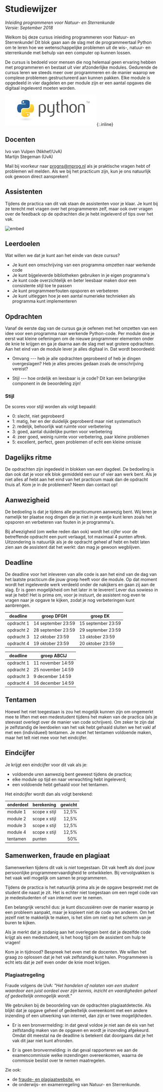 # Studiewijzer

*Inleiding programmeren voor Natuur- en Sterrenkunde*  
*Versie: September 2018*

Welkom bij deze cursus inleiding programmeren voor Natuur- en Sterrenkunde! Dit blok gaan aan de slag met de programmeertaal Python om te leren hoe we wetenschappelijke problemen uit de wis-, natuur- en sterrenkunde met behulp van een computer op kunnen lossen.

De cursus is bedoeld voor mensen die nog helemaal geen ervaring hebben met programmeren en bestaat uit vier afzonderlijke modules. Gedurende de cursus leren we steeds meer over programmeren en de manier waarop we complexe problemen gestructureerd aan kunnen pakken. Elke module is opgedeeld in vier dagdelen en per module zijn er een aantal opgaves die digitaal ingeleverd moeten worden. 

![Python](python-logo.png){:.inline}  

## Docenten

Ivo van Vulpen (Nikhef/UvA)  
Martijn Stegeman (UvA)

Mail bij voorkeur naar <progns@mprog.nl> als je praktische vragen hebt of problemen wil melden. Als we bij het practicum zijn, kun je ons natuurlijk ook gewoon direct aanspreken!

## Assistenten

Tijdens de practica van dit vak staan de assistenten voor je klaar. Je kunt bij ze terecht met vragen over het programmeren zelf, maar ook over vragen over de feedback op de opdrachten die je hebt ingeleverd of tips over het vak.

![embed](https://player.vimeo.com/video/137376570)

## Leerdoelen

Wat willen we dat je kunt aan het einde van deze cursus?

* Je kunt een omschrijving van een programma omzetten naar werkende code
* Je kunt bijgeleverde bibliotheken gebruiken in je eigen programma's
* Je kunt code overzichtelijk en beter leesbaar maken door een
  consistente stijl toe te passen
* Je kunt programmeerfouten opsporen en verbeteren
* Je kunt uitleggen hoe je een aantal numerieke technieken als programma kunt implementeren

## Opdrachten

Vanaf de eerste dag van de cursus ga je oefenen met het omzetten van een idee
voor een programma naar werkende Python-code. Per module doe je eerst wat kleine
oefeningen om de nieuwe programmeer elementen onder de knie te krijgen en ga je 
daarna aan de slag met wat grotere opdrachten. Aan het eind van de module lever 
je alles digitaal in. Dat wordt beoordeeld:

* Omvang --- heb je alle opdrachten geprobeerd of heb je dingen overgeslagen?
  Heb je alles precies gedaan zoals de omschrijving vereist?

* Stijl --- hoe ordelijk en leesbaar is je code? Dit kan een belangrijke component 
in de beoordeling zijn!

### Stijl

De scores voor stijl worden als volgt bepaald:

- 0: slecht, niet geprobeerd
- 1: matig, her en der duidelijk geprobeerd maar niet systematisch
- 2: redelijk, behoorlijk wat ruimte voor verbetering
- 3: goed, aantal duidelijke punten voor verbetering
- 4: zeer goed, weinig ruimte voor verbetering, paar kleine problemen
- 5: excellent, perfect, geen problemen of echt een kleine omissie

## Dagelijks ritme

De opdrachten zijn ingedeeld in blokken van een dagdeel. De bedoeling is dan ook dat je voor elk blok gemiddeld een uur of vier aan werk bent. Als je niet alles af hebt aan het eind van het practicum maak dan de opdracht thuis af. Kom je in de problemen? Neem dan contact op!

## Aanwezigheid

De bedoeling is dat je tijdens alle practicumuren aanwezig bent. Wij leren je namelijk ter plaatse nog dingen die je niet in je eentje kunt leren zoals het opsporen en verbeteren van fouten in je programma's.

Bij afwezigheid (om welke reden dan ook) wordt het cijfer voor de betreffende opdracht een punt verlaagd, tot maximaal 4 punten aftrek. Uitzondering is natuurlijk als je de opdracht geheel af hebt en hebt laten zien aan de assistent dat het werkt: dan mag je gewoon wegblijven.

## Deadline

De deadline voor het inleveren van alle code is aan het eind van de dag van het laatste 
practicum die jouw groep heeft voor die module. Op dat moment wordt het ingeleverde werk 
verdeeld onder de nakijkers en gaan zij aan de slag. Er is geen mogelijkheid om het later 
in te leveren! Lever dus sowieso in wat je hebt! Het is prima om, voor je instuurt, de 
assistent nog even te vragen naar je opgave te kijken, zodat je nog verbeteringen kunt aanbrengen.

| deadline   | groep DFGH         | groep EK           |  
| ---------- | ------------------ | ------------------ |  
| opdracht 1 | 14 september 23:59 | 15 september 23:59 |  
| opdracht 2 | 28 september 23:59 | 29 september 23:59 |  
| opdracht 3 | 12 oktober 23:59   | 13 oktober 23:59   |  
| opdracht 4 | 19 oktober 23:59   | 20 oktober 23:59   |  

| deadline   | groep ABCIJ        |  
| ---------- | ------------------ |  
| opdracht 1 | 11 november 14:59  |  
| opdracht 2 | 25 november 14:59  |  
| opdracht 3 | 9 december 14:59   |  
| opdracht 4 | 16 december 14:59  |  

## Tentamen

Hoewel het niet toegestaan is zou het mogelijk kunnen zijn om ongemerkt mee te liften met 
een medestudent tijdens het maken van de practica (als je steevast overlegt over de manier 
van code schrijven). Om zeker te zijn dat je zelfstandig de leerdoelen van het vak hebt gehaald 
sluiten we het vakl af met een (individueel) tentamen. Je moet het tentamen voldoende 
maken, maar het telt niet mee voor het eindcijfer.

## Eindcijfer

Je krijgt een eindcijfer voor dit vak als je:

* voldoende uren aanwezig bent geweest tijdens de practica;
* elke module op tijd en naar verwachting hebt ingeleverd;
* een voldoende hebt gehaald voor het tentamen.

Het eindcijfer wordt dan als volgt berekend:

| onderdeel | berekening    | gewicht |  
| --------- | ------------- | ------: |  
| module 1  | scope x stijl |   12,5% |  
| module 2  | scope x stijl |   12,5% |  
| module 3  | scope x stijl |   12,5% |  
| module 4  | scope x stijl |   12,5% |  
| tentamen  | punten        |     50% |  

## Samenwerken, fraude en plagiaat

Samenwerken tijdens dit vak is *niet* toegestaan. Dit vak heeft als doel jouw
persoonlijke programmeervaardigheid te ontwikkelen. Bij vervolgvakken is het
vaak wél mogelijk om samen te programmeren.

Tijdens de practica is het natuurlijk prima als je de opgave bespreekt met de
student die naast je zit. Het is echter niet toegestaan om een regel
code van je medestudenten of van internet over te nemen.

Een belangrijk verschil dus: je kunt discussiëren over de manier waarop je een
probleem aanpakt, maar je kopieert niet de code van anderen. Om het jezelf niet
te makkelijk te maken, is het slim om niet op het scherm van je buren te kijken.

Als je merkt dat je zodanig aan het overleggen bent dat je dezelfde code krijgt
als een medestudent, is het hoog tijd om de assistent om hulp te vragen!

Kom je in tijdnood? Bespreek het even met de docenten. We willen het graag zo
oplossen dat je het vak zelfstandig kunt halen. Programmeren is echt iets dat
je zelf even onder de knie moet krijgen.

### Plagiaatregeling

Fraude volgens de UvA: *"Het handelen of nalaten van een student waardoor een
juist oordeel over zijn kennis, inzicht en vaardigheden geheel of gedeeltelijk
onmogelijk wordt."*

We gebruiken bij de beoordeling van de opdrachten plagiaatdetectie. Als blijkt
dat je opgave geheel of gedeeltelijk overeenkomt met een andere inzending of een
uitwerking van internet, dan zijn er twee mogelijkheden.

* Er is een bronvermelding: in dat geval voldoe je niet aan de eis van het
  zelfstandig maken van de opgaven en wordt je inzending afgekeurd. Omdat dit
  meestal na de deadline is betekent dat doorgaans dat je het vak dit jaar niet
  kunt afronden.

* Er is geen bronvermelding: in dat geval rapporteren we aan de examencommissie
  welke inzendingen overeenkomen, waarna de commissie beslist over te nemen
  maatregelen.

Zie ook:

* de [fraude- en plagiaatwebsite](http://www.uva.nl/plagiaat), en
* de onderwijs- en examenregeling van Natuur- en Sterrenkunde.
